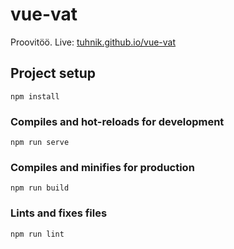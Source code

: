 # vue-vat
Proovitöö. Live: [tuhnik.github.io/vue-vat](https://tuhnik.github.io/vue-vat/)
## Project setup
```
npm install
```

### Compiles and hot-reloads for development
```
npm run serve
```

### Compiles and minifies for production
```
npm run build
```

### Lints and fixes files
```
npm run lint
```
